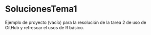 # SolucionesTema1
Ejemplo de proyecto (vacío) para la resolución de la tarea 2 de uso de GitHub y refrescar el usos de R básico.
